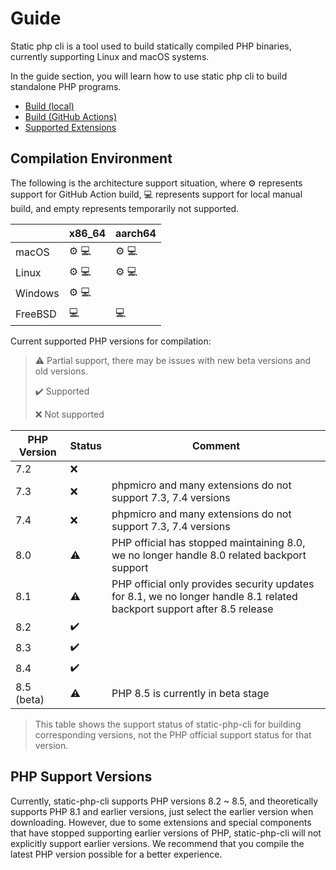 # Guide

Static php cli is a tool used to build statically compiled PHP binaries, 
currently supporting Linux and macOS systems.

In the guide section, you will learn how to use static php cli to build standalone PHP programs.

- [Build (local)](./manual-build)
- [Build (GitHub Actions)](./action-build)
- [Supported Extensions](./extensions)

## Compilation Environment

The following is the architecture support situation, where :gear: represents support for GitHub Action build, 
:computer: represents support for local manual build, and empty represents temporarily not supported.

|         | x86_64            | aarch64           |
|---------|-------------------|-------------------|
| macOS   | :gear: :computer: | :gear: :computer: |
| Linux   | :gear: :computer: | :gear: :computer: |
| Windows | :gear: :computer: |                   |
| FreeBSD | :computer:        | :computer:        |

Current supported PHP versions for compilation:

> :warning: Partial support, there may be issues with new beta versions and old versions.
>
> :heavy_check_mark: Supported
>
> :x: Not supported

| PHP Version | Status             | Comment                                                                                                                 |
|-------------|--------------------|-------------------------------------------------------------------------------------------------------------------------|
| 7.2         | :x:                |                                                                                                                         |
| 7.3         | :x:                | phpmicro and many extensions do not support 7.3, 7.4 versions                                                           |
| 7.4         | :x:                | phpmicro and many extensions do not support 7.3, 7.4 versions                                                           |
| 8.0         | :warning:          | PHP official has stopped maintaining 8.0, we no longer handle 8.0 related backport support                              |
| 8.1         | :warning:          | PHP official only provides security updates for 8.1, we no longer handle 8.1 related backport support after 8.5 release |
| 8.2         | :heavy_check_mark: |                                                                                                                         |
| 8.3         | :heavy_check_mark: |                                                                                                                         |
| 8.4         | :heavy_check_mark: |                                                                                                                         |
| 8.5 (beta)  | :warning:          | PHP 8.5 is currently in beta stage                                                                                      |

> This table shows the support status of static-php-cli for building corresponding versions, not the PHP official support status for that version.

## PHP Support Versions

Currently, static-php-cli supports PHP versions 8.2 ~ 8.5, and theoretically supports PHP 8.1 and earlier versions, just select the earlier version when downloading.
However, due to some extensions and special components that have stopped supporting earlier versions of PHP, static-php-cli will not explicitly support earlier versions.
We recommend that you compile the latest PHP version possible for a better experience.
